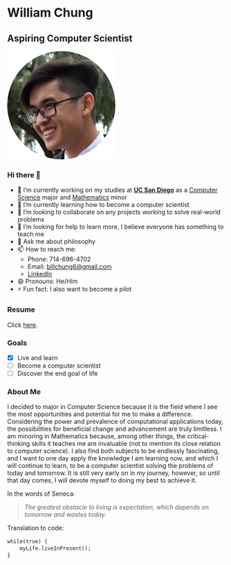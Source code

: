# William Chung
## Aspiring Computer Scientist

<img src="assets/images/headshot.png" alt="headshot" width="250"/>

### Hi there 👋

- 🔭 I’m currently working on my studies at [**UC San Diego**](https://ucsd.edu/) as a [Computer Science](https://cse.ucsd.edu/) major and [Mathematics](https://www.math.ucsd.edu/) minor
- 🌱 I’m currently learning how to become a computer scientist
- 👯 I’m looking to collaborate on any projects working to solve real-world problems 
- 🤔 I’m looking for help to learn more, I believe everyone has something to teach me
- 💬 Ask me about philosophy 
- 📫 How to reach me:
  - Phone: 714-696-4702
  - Email: billchung6@gmail.com
  - [LinkedIn](https://www.linkedin.com/in/williamkchung/)
- 😄 Pronouns: He/Him
- ⚡ Fun fact: I also want to become a pilot

### Resume

Click [here](assets/William%20Chung%20Resume.pdf).

### Goals

- [x] Live and learn 
- [ ] Become a computer scientist
- [ ] Discover the end goal of life

### About Me

I decided to major in Computer Science because it is the field where I see the most opportunities and potential for me to make a difference. Considering the power and prevalence of computational applications today, the possibilities for beneficial change and advancement are truly limitless. I am minoring in Mathematics because, among other things, the critical-thinking skills it teaches me are invaluable (not to mention its close relation to computer science). I also find both subjects to be endlessly fascinating, and I want to one day apply the knowledge I am learning now, and which I will continue to learn, to be a computer scientist solving the problems of today and tomorrow. It is still very early on in my journey, however, so until that day comes, I will devote myself to doing my best to achieve it. 

In the words of Seneca: 

> *The greatest obstacle to living is expectation, which depends on tomorrow and wastes today.*

Translation to code:
```
while(true) {
    myLife.liveInPresent();
}
```
